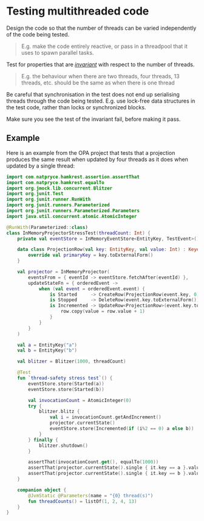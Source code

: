# Testing multithreaded code

Design the code so that the number of threads can be varied independently of the code being tested.  

> E.g. make the code entirely reactive, or pass in a threadpool that it uses to spawn parallel tasks.

Test for properties that are [_invariant_](https://en.wikipedia.org/wiki/Invariant_(mathematics)#Invariants_in_computer_science) with respect to the number of threads.  

> E.g. the behaviour when there are two threads, four threads, 13 threads, etc. should be the same as when there is one thread

Be careful that synchronisation in the test does not end up serialising threads through the code being tested.  E.g. use lock-free data structures in the test code, rather than locks or synchronized blocks.

Make sure you see the test of the invariant fail, before making it pass.

## Example

Here is an example from the OPA project that tests that a projection produces the same result when updated by four threads as it does when updated by a single thread:

```kotlin
import com.natpryce.hamkrest.assertion.assertThat
import com.natpryce.hamkrest.equalTo
import org.jmock.lib.concurrent.Blitzer
import org.junit.Test
import org.junit.runner.RunWith
import org.junit.runners.Parameterized
import org.junit.runners.Parameterized.Parameters
import java.util.concurrent.atomic.AtomicInteger

@RunWith(Parameterized::class)
class InMemoryProjectorStressTest(threadCount: Int) {
    private val eventStore = InMemoryEventStore<EntityKey, TestEvent>()

    data class ProjectionRow(val key: EntityKey, val value: Int) : KeyedRow {
        override val primaryKey = key.toExternalForm()
    }

    val projector = InMemoryProjector(
        eventsFrom = { eventId -> eventStore.fetchAfter(eventId) },
        updateStateFn = { orderedEvent ->
            when (val event = orderedEvent.event) {
                is Started     -> CreateRow(ProjectionRow(event.key, 0))
                is Stopped     -> DeleteRow(event.key.toExternalForm())
                is Incremented -> UpdateRow<ProjectionRow>(event.key.toExternalForm()) { row ->
                    row.copy(value = row.value + 1)
                }
            }
        }
    )

    val a = EntityKey("a")
    val b = EntityKey("b")

    val blitzer = Blitzer(1000, threadCount)

    @Test
    fun `thread-safety stress test`() {
        eventStore.store(Started(a))
        eventStore.store(Started(b))

        val invocationCount = AtomicInteger(0)
        try {
            blitzer.blitz {
                val i = invocationCount.getAndIncrement()
                projector.currentState()
                eventStore.store(Incremented(if (i%2 == 0) a else b))
            }
        } finally {
            blitzer.shutdown()
        }

        assertThat(invocationCount.get(), equalTo(1000))
        assertThat(projector.currentState().single { it.key == a }.value, equalTo(500))
        assertThat(projector.currentState().single { it.key == b }.value, equalTo(500))
    }

    companion object {
        @JvmStatic @Parameters(name = "{0} thread(s)")
        fun threadCounts() = listOf(1, 2, 4, 13)
    }
}
```
